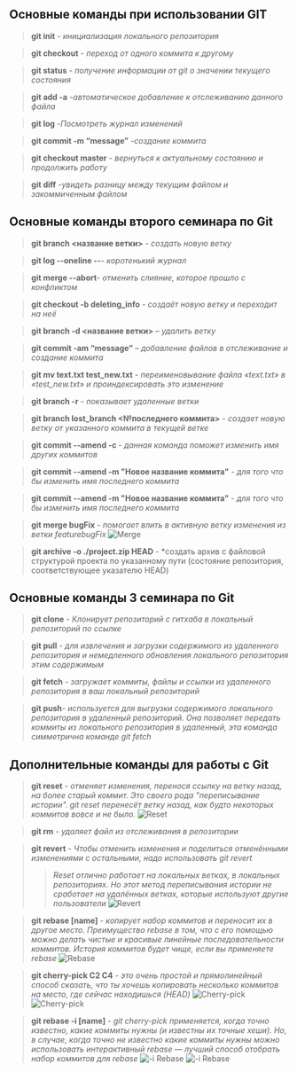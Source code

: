 ## Основные команды при использовании GIT

> **git init** - *инициализация локального репозитория*

> **git checkout** - *переход от одного коммита к другому*

> **git status** - *получение информации от git о значении текущего состояния*

> **git add -a** *-автоматическое добавление к отслеживанию данного файла*

> **git log** *-Посмотреть журнал изменений*

> **git commit -m “message”** *-создание коммита*

> **git checkout master** *- вернуться к актуальному состоянию и продолжить работу*

> **git diff** *-увидеть разницу между текущим файлом и закоммиченным файлом*

## Основные команды второго семинара по Git

>**git branch <название ветки>** - *создать новую ветку*

>**git log --oneline --**- *коротенький журнал*

>**git merge --abort**- *отменить слияние, которое прошло с конфликтом*

>**git checkout -b deleting_info** - *создаёт новую ветку и переходит на неё*

>**git branch -d <название ветки>** – *удалить ветку*

>**git commit -am “message”** – *добавление файлов в отслеживание и создание коммита*

>**git mv text.txt test_new.txt** - *переименовывание файла «text.txt» в «test_new.txt» и проиндексировать это изменение*

>**git branch -r** - *показывает удаленные ветки*

>**git branch lost_branch <№последнего коммита>** - *создает новую ветку от указанного коммита в текущей ветке*

>**git commit --amend -c <commit ID>** - 
*данная команда поможет изменить имя других коммитов*

>**git commit --amend -m "Новое название коммита"** - *для того что бы изменить имя последнего коммита*

>**git commit --amend -m "Новое название коммита"** - *для того что бы изменить имя последнего коммита*

>**git merge bugFix** - *помогает влить в активную ветку изменения из ветки featurebugFix*
![Merge](Merge.svg)

>**git archive -o ./project.zip HEAD** - *создать архив с файловой структурой проекта по указанному пути (состояние репозитория, соответствующее указателю HEAD)

## Основные команды 3 семинара по Git 

>**git clone** - *Клонирует репозиторий с гитхаба в локальный репозиторий по ссылке*

>**git pull** - *для извлечения и загрузки содержимого из удаленного репозитория и немедленного обновления локального репозитория этим содержимым*

>**git fetch** - *загружает коммиты, файлы и ссылки из удаленного репозитория в ваш локальный репозиторий*

>**git push**- *используется для выгрузки содержимого локального репозитория в удаленный репозиторий. Она позволяет передать коммиты из локального репозитория в удаленный, эта команда симметрична команде git fetch*

## Дополнительные команды для работы с Git 

>**git reset** - *отменяет изменения, перенося ссылку на ветку назад, на более старый коммит. Это своего рода "переписывание истории". git reset перенесёт ветку назад, как будто некоторых коммитов вовсе и не было.*
![Reset](Reset.svg)

>**git rm** - *удаляет файл из отслеживания в репозитории*

>**git revert** - *Чтобы отменить изменения и поделиться отменёнными изменениями с остальными, надо использовать git revert*
>>*Reset отлично работает на локальных ветках, в локальных репозиториях. Но этот метод переписывания истории не сработает на удалённых ветках, которые используют другие пользователи*
![Revert](Revert.svg)

>**git rebase [name]** - *копирует набор коммитов и переносит их в другое место. Преимущество rebase в том, что c его помощью можно делать чистые и красивые линейные последовательности коммитов. История коммитов будет чище, если вы применяете rebase*
![Rebase](Rebase.svg.svg)

>**git cherry-pick C2 C4** - *это очень простой и прямолинейный способ сказать, что ты хочешь копировать несколько коммитов на место, где сейчас находишься (HEAD)*
![Cherry-pick](Cherry-pick1.svg)
![Cherry-pick](Cherry-pick2.svg)

>**git rebase -i [name]** - *git cherry-pick применяется, когда точно известно, какие коммиты нужны (и известны их точные хеши). Но, в случае, когда точно не известно какие коммиты нужны можно использовать интерактивный rebase — лучший способ отобрать набор коммитов для rebase*
![-i Rebase](iRebase1.svg)
![-i Rebase](iRebase2.svg)

